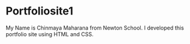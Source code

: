# Portfoliosite1
My Name is Chinmaya Maharana from Newton School. I developed this portfolio site using HTML and CSS.
